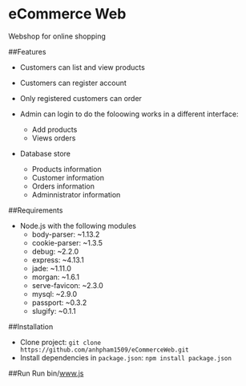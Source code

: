 # eCommerce Web
Webshop for online shopping

##Features
* Customers can list and view products
* Customers can register account
* Only registered customers can order

* Admin can login to do the foloowing works in a different interface:
    * Add products
    * Views orders

* Database store
    * Products information
    * Customer information
    * Orders information
    * Adminnistrator information

##Requirements
* Node.js with the following modules
    * body-parser: ~1.13.2
    * cookie-parser: ~1.3.5
    * debug: ~2.2.0
    * express: ~4.13.1
    * jade: ~1.11.0
    * morgan: ~1.6.1
    * serve-favicon: ~2.3.0
    * mysql: ~2.9.0
    * passport: ~0.3.2
    * slugify: ~0.1.1

##Installation
* Clone project: `git clone https://github.com/anhpham1509/eCommerceWeb.git`
* Install dependencies in `package.json`: `npm install package.json`

##Run
Run bin/www.js
